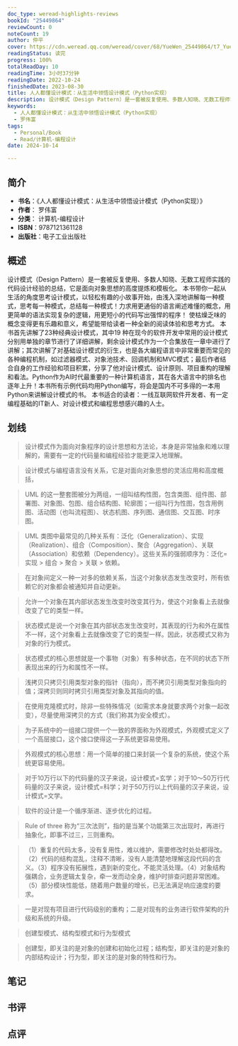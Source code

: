 ```yaml
---
doc_type: weread-highlights-reviews
bookId: "25449864"
reviewCount: 0
noteCount: 19
author: 仲平
cover: https://cdn.weread.qq.com/weread/cover/68/YueWen_25449864/t7_YueWen_25449864.jpg
readingStatus: 读完
progress: 100%
totalReadDay: 10
readingTime: 3小时37分钟
readingDate: 2022-10-24
finishedDate: 2023-08-30
title: 人人都懂设计模式：从生活中领悟设计模式（Python实现）
description: 设计模式（Design Pattern）是一套被反复使用、多数人知晓、无数工程师实践的代码设计经验的总结，它是面向对象思想的高度提炼和模板化。 本书带你一起从生活的角度思考设计模式，以轻松有趣的小故事开始，由浅入深地讲解每一种模式，思考每一种模式，总结每一种模式！力求用更通俗的语言阐述难懂的概念，用更简单的语法实现复杂的逻辑，用更短小的代码写出强悍的程序！ 使枯燥乏味的概念变得更有乐趣和意义，希望能带给读者一种全新的阅读体验和思考方式。 本书首先讲解了23种经典设计模式，其中19 种在现今的软件开发中常用的设计模式分别用单独的章节进行了详细讲解，剩余设计模式作为一个合集放在一章中进行了讲解；其次讲解了对基础设计模式的衍生，也是各大编程语言中非常重要而常见的各种编程机制，如过滤器模式、对象池技术、回调机制和MVC模式；最后作者结合自身的工作经验和项目积累，分享了他对设计模式、设计原则、项目重构的理解和看法。Python作为AI时代最重要的一种计算机语言，其在各大语言中的排名也逐年上升！本书所有示例代码均用Python编写，将会是国内不可多得的一本用Python来讲解设计模式的书。 本书适合的读者：一线互联网软件开发者、有一定编程基础的IT新人、对设计模式和编程思想感兴趣的人士。
keywords:
  - 人人都懂设计模式：从生活中领悟设计模式（Python实现）
  - 罗伟富
tags:
  - Personal/Book
  - Read/计算机-编程设计
date: 2024-10-14

---
```


## 简介

- **书名**：《人人都懂设计模式：从生活中领悟设计模式（Python实现）》
- **作者**： 罗伟富
- **分类**： 计算机-编程设计
- **ISBN**：9787121361128
- **出版社**：电子工业出版社

## 概述

设计模式（Design Pattern）是一套被反复使用、多数人知晓、无数工程师实践的代码设计经验的总结，它是面向对象思想的高度提炼和模板化。 本书带你一起从生活的角度思考设计模式，以轻松有趣的小故事开始，由浅入深地讲解每一种模式，思考每一种模式，总结每一种模式！力求用更通俗的语言阐述难懂的概念，用更简单的语法实现复杂的逻辑，用更短小的代码写出强悍的程序！ 使枯燥乏味的概念变得更有乐趣和意义，希望能带给读者一种全新的阅读体验和思考方式。 本书首先讲解了23种经典设计模式，其中19 种在现今的软件开发中常用的设计模式分别用单独的章节进行了详细讲解，剩余设计模式作为一个合集放在一章中进行了讲解；其次讲解了对基础设计模式的衍生，也是各大编程语言中非常重要而常见的各种编程机制，如过滤器模式、对象池技术、回调机制和MVC模式；最后作者结合自身的工作经验和项目积累，分享了他对设计模式、设计原则、项目重构的理解和看法。Python作为AI时代最重要的一种计算机语言，其在各大语言中的排名也逐年上升！本书所有示例代码均用Python编写，将会是国内不可多得的一本用Python来讲解设计模式的书。 本书适合的读者：一线互联网软件开发者、有一定编程基础的IT新人、对设计模式和编程思想感兴趣的人士。

## 划线 
 

> 设计模式作为面向对象程序的设计思想和方法论，本身是非常抽象和难以理解的，需要有一定的代码量和编程经验才能更深入地理解。 

> 设计模式与编程语言没有关系，它是对面向对象思想的灵活应用和高度概括， 

> UML 的这一整套图被分为两组，一组叫结构性图，包含类图、组件图、部署图、对象图、包图、组合结构图、轮廓图；一组叫行为性图，包含用例图、活动图（也叫流程图）、状态机图、序列图、通信图、交互图、时序图。 

> UML 类图中最常见的几种关系有：泛化（Generalization）、实现（Realization）、组合（Composition）、聚合（Aggregation）、关联（Association）和依赖（Dependency）。这些关系的强弱顺序为：泛化=实现 > 组合 > 聚合 > 关联 > 依赖。 

> 在对象间定义一种一对多的依赖关系，当这个对象状态发生改变时，所有依赖它的对象都会被通知并自动更新。 

> 允许一个对象在其内部状态发生改变时改变其行为，使这个对象看上去就像改变了它的类型一样。 

> 状态模式是说一个对象在其内部状态发生改变时，其表现的行为和外在属性不一样，这个对象看上去就像改变了它的类型一样。因此，状态模式又称为对象的行为模式。 

> 状态模式的核心思想就是一个事物（对象）有多种状态，在不同的状态下所表现出来的行为和属性不一样。 

> 浅拷贝只拷贝引用类型对象的指针（指向），而不拷贝引用类型对象指向的值；深拷贝则同时拷贝引用类型对象及其指向的值。 

> 在使用克隆模式时，除非一些特殊情况（如需求本身就要求两个对象一起改变），尽量使用深拷贝的方式（我们称其为安全模式）。 

> 为子系统中的一组接口提供一个一致的界面称为外观模式，外观模式定义了一个高层接口，这个接口使得这一子系统更容易使用。 

> 外观模式的核心思想：用一个简单的接口来封装一个复杂的系统，使这个系统更容易使用。 

> 对于10万行以下的代码量的汉子来说，设计模式=玄学；对于10～50万行代码量的汉子来说，设计模式=科学；对于50万行以上代码量的汉子来说，设计模式=文学。 

> 软件的设计是一个循序渐进、逐步优化的过程。 

> Rule of three 称为“三次法则”，指的是当某个功能第三次出现时，再进行抽象化，即事不过三，三则重构。 

> （1）重复的代码太多，没有复用性，难以维护，需要修改时处处都得改。（2）代码的结构混乱，注释不清晰，没有人能清楚地理解这段代码的含义。（3）程序没有拓展性，遇到新的变化，不能灵活处理。（4）对象结构强耦合，业务逻辑太复杂，牵一发而动全身，维护时排查问题非常困难。（5）部分模块性能低，随着用户数量的增长，已无法满足响应速度的要求。 

> 一是对现有项目进行代码级别的重构；二是对现有的业务进行软件架构的升级和系统的升级。 

> 创建型模式、结构型模式和行为型模式 

> 创建型，即关注的是对象的创建和初始化过程；结构型，即关注的是对象的内部结构设计；行为型，即关注的是对象的特性和行为。

## 笔记


## 书评


## 点评
